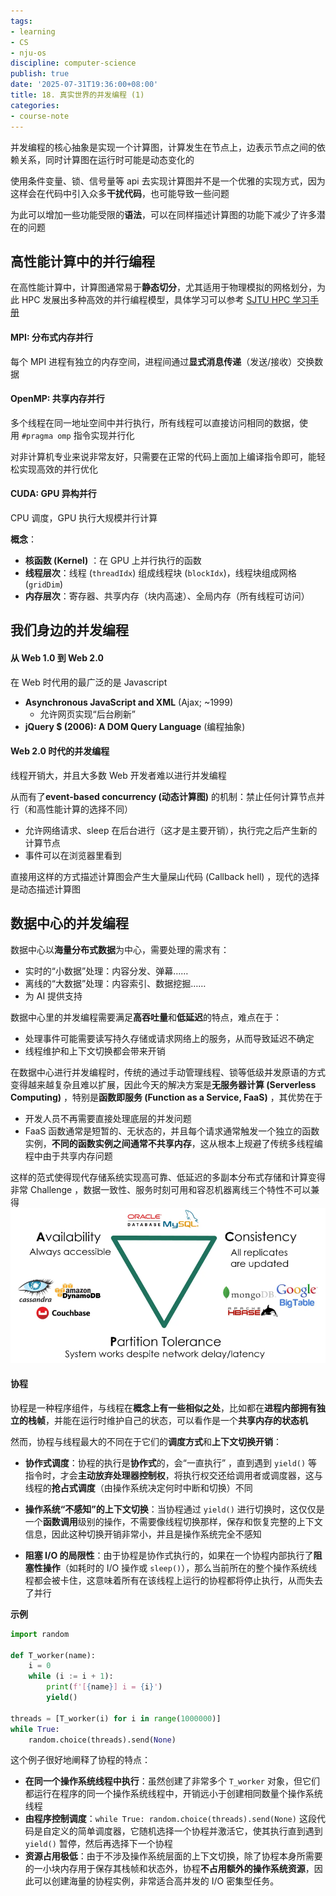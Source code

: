 ```yaml
---
tags:
- learning
- CS
- nju-os
discipline: computer-science
publish: true
date: '2025-07-31T19:36:00+08:00'
title: 18. 真实世界的并发编程 (1)
categories:
- course-note
---
```

并发编程的核心抽象是实现一个计算图，计算发生在节点上，边表示节点之间的依赖关系，同时计算图在运行时可能是动态变化的

使用条件变量、锁、信号量等 api 去实现计算图并不是一个优雅的实现方式，因为这样会在代码中引入众多**干扰代码**，也可能导致一些问题

为此可以增加一些功能受限的**语法**，可以在同样描述计算图的功能下减少了许多潜在的问题

## 高性能计算中的并行编程

在高性能计算中，计算图通常易于**静态切分**，尤其适用于物理模拟的网格划分，为此 HPC 发展出多种高效的并行编程模型，具体学习可以参考 [SJTU HPC 学习手册](https://xflops.sjtu.edu.cn/hpc-start-guide/parallel-computing/basic/)

#### MPI: 分布式内存并行

每个 MPI 进程有独立的内存空间，进程间通过**显式消息传递**（发送/接收）交换数据

#### OpenMP: 共享内存并行

多个线程在同一地址空间中并行执行，所有线程可以直接访问相同的数据，使用 `#pragma omp` 指令实现并行化

对非计算机专业来说非常友好，只需要在正常的代码上面加上编译指令即可，能轻松实现高效的并行优化

#### CUDA: GPU 异构并行

CPU 调度，GPU 执行大规模并行计算

**概念**：
- **核函数 (Kernel)** ：在 GPU 上并行执行的函数
- **线程层次**：线程 (`threadIdx`) 组成线程块 (`blockIdx`)，线程块组成网格 (`gridDim`)
- **内存层次**：寄存器、共享内存（块内高速）、全局内存（所有线程可访问）

## 我们身边的并发编程

#### 从 Web 1.0 到 Web 2.0

在 Web 时代用的最广泛的是 Javascript 

- **Asynchronous JavaScript and XML** (Ajax; ~1999)
	- 允许网页实现“后台刷新”
- **jQuery $ (2006): A DOM Query Language** (编程抽象)

#### Web 2.0 时代的并发编程

线程开销大，并且大多数 Web 开发者难以进行并发编程

从而有了**event-based concurrency (动态计算图)** 的机制：禁止任何计算节点并行（和高性能计算的选择不同）
- 允许网络请求、sleep 在后台进行（这才是主要开销），执行完之后产生新的计算节点
- 事件可以在浏览器里看到

直接用这样的方式描述计算图会产生大量屎山代码 (Callback hell) ，现代的选择是动态描述计算图

## 数据中心的并发编程

数据中心以**海量分布式数据**为中心，需要处理的需求有：
- 实时的“小数据”处理：内容分发、弹幕……
- 离线的“大数据”处理：内容索引、数据挖掘……
- 为 AI 提供支持

数据中心里的并发编程需要满足**高吞吐量**和**低延迟**的特点，难点在于：
- 处理事件可能需要读写持久存储或请求网络上的服务，从而导致延迟不确定
- 线程维护和上下文切换都会带来开销

在数据中心进行并发编程时，传统的通过手动管理线程、锁等低级并发原语的方式变得越来越复杂且难以扩展，因此今天的解决方案是**无服务器计算 (Serverless Computing)** ，特别是**函数即服务 (Function as a Service, FaaS)** ，其优势在于
- 开发人员不再需要直接处理底层的并发问题
- FaaS 函数通常是短暂的、无状态的，并且每个请求通常触发一个独立的函数实例，**不同的函数实例之间通常不共享内存**，这从根本上规避了传统多线程编程中由于共享内存问题

这样的范式使得现代存储系统实现高可靠、低延迟的多副本分布式存储和计算变得非常 Challenge ，数据一致性、服务时刻可用和容忍机器离线三个特性不可以兼得
![](/images/18-真实世界的并发编程-1/pasted-image-20250801165615-png)

#### 协程

协程是一种程序组件，与线程在**概念上有一些相似之处**，比如都在**进程内部拥有独立的栈帧**，并能在运行时维护自己的状态，可以看作是一个**共享内存的状态机**

然而，协程与线程最大的不同在于它们的**调度方式**和**上下文切换开销**：

- **协作式调度**：协程的执行是**协作式**的，会“一直执行” ，直到遇到 `yield()` 等指令时，才会**主动放弃处理器控制权**，将执行权交还给调用者或调度器，这与线程的**抢占式调度**（由操作系统决定何时中断和切换）不同

- **操作系统“不感知”的上下文切换**：当协程通过 `yield()` 进行切换时，这仅仅是一个**函数调用**级别的操作，不需要像线程切换那样，保存和恢复完整的上下文信息，因此这种切换开销非常小，并且是操作系统完全不感知

- **阻塞 I/O 的局限性**：由于协程是协作式执行的，如果在一个协程内部执行了**阻塞性操作**（如耗时的 I/O 操作或 `sleep()`），那么当前所在的整个操作系统线程都会被卡住，这意味着所有在该线程上运行的协程都将停止执行，从而失去了并行

**示例**

```python
import random

def T_worker(name):
    i = 0
    while (i := i + 1):
        print(f'[{name}] i = {i}')
        yield()

threads = [T_worker(i) for i in range(1000000)]
while True:
    random.choice(threads).send(None)
```

这个例子很好地阐释了协程的特点：

- **在同一个操作系统线程中执行**：虽然创建了非常多个 `T_worker` 对象，但它们都运行在程序的同一个操作系统线程中，开销远小于创建相同数量个操作系统线程
- **由程序控制调度**：`while True: random.choice(threads).send(None)` 这段代码是自定义的简单调度器，它随机选择一个协程并激活它，使其执行直到遇到 `yield()` 暂停，然后再选择下一个协程
- **资源占用极低**：由于不涉及操作系统层面的上下文切换，除了协程本身所需要的一小块内存用于保存其栈帧和状态外，协程**不占用额外的操作系统资源**，因此可以创建海量的协程实例，非常适合高并发的 I/O 密集型任务。

